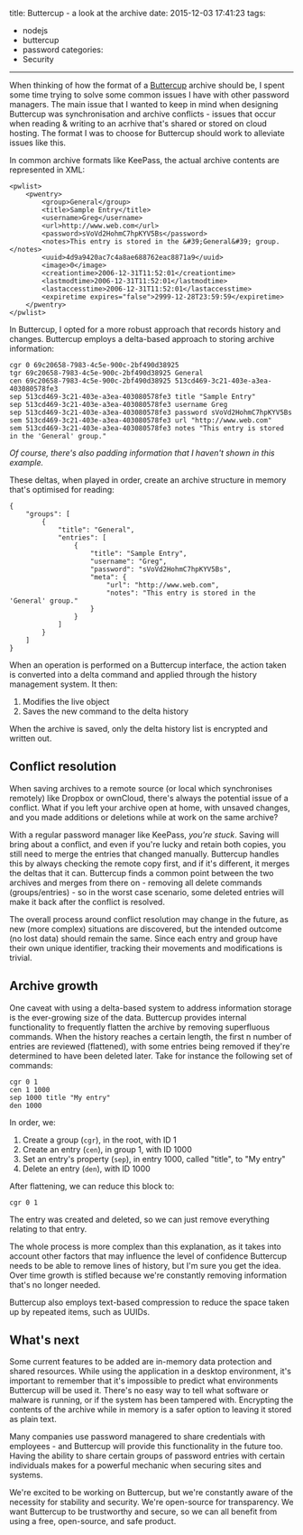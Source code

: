 title: Buttercup - a look at the archive
date: 2015-12-03 17:41:23
tags:
 - nodejs
 - buttercup
 - password
categories:
 - Security
---
When thinking of how the format of a [Buttercup][1] archive should be, I spent some time trying to solve some common issues I have with other password managers. The main issue that I wanted to keep in mind when designing Buttercup was synchronisation and archive conflicts - issues that occur when reading & writing to an acrhive that's shared or stored on cloud hosting. The format I was to choose for Buttercup should work to alleviate issues like this.

In common archive formats like KeePass, the actual archive contents are represented in XML:

```
<pwlist>
    <pwentry>
        <group>General</group>
        <title>Sample Entry</title>
        <username>Greg</username>
        <url>http://www.web.com</url>
        <password>sVoVd2HohmC7hpKYV5Bs</password>
        <notes>This entry is stored in the &#39;General&#39; group.</notes>
        <uuid>4d9a9420ac7c4a8ae688762eac8871a9</uuid>
        <image>0</image>
        <creationtime>2006-12-31T11:52:01</creationtime>
        <lastmodtime>2006-12-31T11:52:01</lastmodtime>
        <lastaccesstime>2006-12-31T11:52:01</lastaccesstime>
        <expiretime expires="false">2999-12-28T23:59:59</expiretime>
    </pwentry>
</pwlist>
```

In Buttercup, I opted for a more robust approach that records history and changes. Buttercup employs a delta-based approach to storing archive information:

```
cgr 0 69c20658-7983-4c5e-900c-2bf490d38925
tgr 69c20658-7983-4c5e-900c-2bf490d38925 General
cen 69c20658-7983-4c5e-900c-2bf490d38925 513cd469-3c21-403e-a3ea-403080578fe3
sep 513cd469-3c21-403e-a3ea-403080578fe3 title "Sample Entry"
sep 513cd469-3c21-403e-a3ea-403080578fe3 username Greg
sep 513cd469-3c21-403e-a3ea-403080578fe3 password sVoVd2HohmC7hpKYV5Bs
sem 513cd469-3c21-403e-a3ea-403080578fe3 url "http://www.web.com"
sem 513cd469-3c21-403e-a3ea-403080578fe3 notes "This entry is stored in the 'General' group."
```

_Of course, there's also padding information that I haven't shown in this example._

These deltas, when played in order, create an archive structure in memory that's optimised for reading:

```
{
    "groups": [
        {
            "title": "General",
            "entries": [
                {
                    "title": "Sample Entry",
                    "username": "Greg",
                    "password": "sVoVd2HohmC7hpKYV5Bs",
                    "meta": {
                        "url": "http://www.web.com",
                        "notes": "This entry is stored in the 'General' group."
                    }
                }
            ]
        }
    ]
}
```

When an operation is performed on a Buttercup interface, the action taken is converted into a delta command and applied through the history management system. It then:

1. Modifies the live object
2. Saves the new command to the delta history

When the archive is saved, only the delta history list is encrypted and written out.

## Conflict resolution

When saving archives to a remote source (or local which synchronises remotely) like Dropbox or ownCloud, there's always the potential issue of a conflict. What if you left your archive open at home, with unsaved changes, and you made additions or deletions while at work on the same archive?

With a regular password manager like KeePass, _you're stuck_. Saving will bring about a conflict, and even if you're lucky and retain both copies, you still need to merge the entries that changed manually. Buttercup handles this by always checking the remote copy first, and if it's different, it merges the deltas that it can. Buttercup finds a common point between the two archives and merges from there on - removing all delete commands (groups/entries) - so in the worst case scenario, some deleted entries will make it back after the conflict is resolved.

The overall process around conflict resolution may change in the future, as new (more complex) situations are discovered, but the intended outcome (no lost data) should remain the same. Since each entry and group have their own unique identifier, tracking their movements and modifications is trivial.

## Archive growth

One caveat with using a delta-based system to address information storage is the ever-growing size of the data. Buttercup provides internal functionality to frequently flatten the archive by removing superfluous commands. When the history reaches a certain length, the first n number of entries are reviewed (flattened), with some entries being removed if they're determined to have been deleted later. Take for instance the following set of commands:

```
cgr 0 1
cen 1 1000
sep 1000 title "My entry"
den 1000
```

In order, we:

1. Create a group (`cgr`), in the root, with ID 1
2. Create an entry (`cen`), in group 1, with ID 1000
3. Set an entry's property (`sep`), in entry 1000, called "title", to "My entry"
4. Delete an entry (`den`), with ID 1000

After flattening, we can reduce this block to:

```
cgr 0 1
```

The entry was created and deleted, so we can just remove everything relating to that entry.

The whole process is more complex than this explanation, as it takes into account other factors that may influence the level of confidence Buttercup needs to be able to remove lines of history, but I'm sure you get the idea. Over time growth is stifled because we're constantly removing information that's no longer needed.

Buttercup also employs text-based compression to reduce the space taken up by repeated items, such as UUIDs.

## What's next

Some current features to be added are in-memory data protection and shared resources. While using the application in a desktop environment, it's important to remember that it's impossible to predict what environments Buttercup will be used it. There's no easy way to tell what software or malware is running, or if the system has been tampered with. Encrypting the contents of the archive while in memory is a safer option to leaving it stored as plain text.

Many companies use password managered to share credentials with employees - and Buttercup will provide this functionality in the future too. Having the ability to share certain groups of password entries with certain individuals makes for a powerful mechanic when securing sites and systems.

We're excited to be working on Buttercup, but we're constantly aware of the necessity for stability and security. We're open-source for transparency. We want Buttercup to be trustworthy and secure, so we can all benefit from using a free, open-source, and safe product.

[1]: http://buttercup.pw